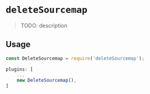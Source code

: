 # `deleteSourcemap`

> TODO: description

## Usage

```javascript
const DeleteSourcemap = require('deleteSourcemap');

plugins: [
    ...
    new DeleteSourcemap(),
]
```

